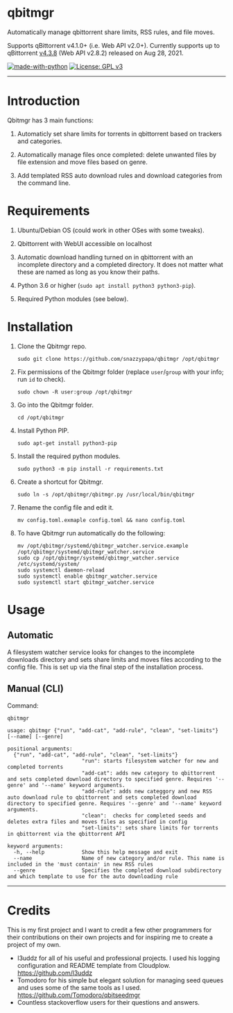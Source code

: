 # qbitmgr
Automatically manage qbittorrent share limits, RSS rules, and file moves.

Supports qBittorrent v4.1.0+ (i.e. Web API v2.0+). Currently supports up to qBittorrent [v4.3.8](https://github.com/qbittorrent/qBittorrent/releases/tag/release-4.3.8) (Web API v2.8.2) released on Aug 28, 2021.

[![made-with-python](https://img.shields.io/badge/Made%20with-Python-blue.svg?style=flat-square)](https://www.python.org/)
[![License: GPL v3](https://img.shields.io/badge/License-GPL%203-blue.svg?style=flat-square)](https://github.com/snazzypapa/qbitmgr/blob/master/LICENSE.md)

---



# Introduction

Qbitmgr has 3 main functions:

1. Automaticly set share limits for torrents in qbittorrent based on trackers and categories.

2. Automatically manage files once completed: delete unwanted files by file extension and move files based on genre.

3. Add templated RSS auto download rules and download categories from the command line.


# Requirements

1. Ubuntu/Debian OS (could work in other OSes with some tweaks).

2. Qbittorrent with WebUI accessible on localhost

3. Automatic download handling turned on in qbittorrent with an incomplete directory and a completed directory. It does not matter what these are named as long as you know their paths. 

4. Python 3.6 or higher (`sudo apt install python3 python3-pip`).

5. Required Python modules (see below).


# Installation

1. Clone the Qbitmgr repo.

   ```
   sudo git clone https://github.com/snazzypapa/qbitmgr /opt/qbitmgr
   ```

1. Fix permissions of the Qbitmgr folder (replace `user`/`group` with your info; run `id` to check).

   ```
   sudo chown -R user:group /opt/qbitmgr
   ```

1. Go into the Qbitmgr folder.

   ```
   cd /opt/qbitmgr
   ```

1. Install Python PIP.

   ```
   sudo apt-get install python3-pip
   ```

1. Install the required python modules.

   ```
   sudo python3 -m pip install -r requirements.txt
   ```

1. Create a shortcut for Qbitmgr.

   ```
   sudo ln -s /opt/qbitmgr/qbitmgr.py /usr/local/bin/qbitmgr
   ```

1. Rename the config file and edit it.

   ```
   mv config.toml.exmaple config.toml && nano config.toml
   ```

1. To have Qbitmgr run automatically do the following:

   ```
   mv /opt/qbitmgr/systemd/qbitmgr_watcher.service.example /opt/qbitmgr/systemd/qbitmgr_watcher.service 
   sudo cp /opt/qbitmgr/systemd/qbitmgr_watcher.service /etc/systemd/system/
   sudo systemctl daemon-reload
   sudo systemctl enable qbitmgr_watcher.service
   sudo systemctl start qbitmgr_watcher.service
   ```   

# Usage

## Automatic

A filesystem watcher service looks for changes to the incomplete downloads directory and sets share limits and moves files according to the config file. This is set up via the final step of the installation process.

## Manual (CLI)

Command:
```
qbitmgr
```

```
usage: qbitmgr {"run", "add-cat", "add-rule", "clean", "set-limits"} [--name] [--genre]
                 
positional arguments:
  {"run", "add-cat", "add-rule", "clean", "set-limits"}
                        "run": starts filesystem watcher for new and completed torrents
                        "add-cat": adds new category to qbittorrent and sets completed download directory to specified genre. Requires '--genre' and '--name' keyword arguments.
                        "add-rule": adds new categgory and new RSS auto download rule to qbittorrent and sets completed download directory to specified genre. Requires '--genre' and '--name' keyword arguments.
                        "clean":  checks for completed seeds and deletes extra files and moves files as specified in config   
                        "set-limits": sets share limits for torrents in qbittorrent via the qbittorrent API

keyword arguments:
  -h, --help            Show this help message and exit
  --name                Name of new category and/or rule. This name is included in the 'must contain' in new RSS rules 
  --genre               Specifies the completed download subdirectory and which template to use for the auto downloading rule 
```


***

# Credits

This is my first project and I want to credit a few other programmers for their contributions on their own projects and for inspiring me to create a project of my own.

* l3uddz for all of his useful and professional projects.  I used his logging configuration and README template from Cloudplow.  https://github.com/l3uddz
* Tomodoro for his simple but elegant solution for managing seed queues and uses some of the same tools as I used.  https://github.com/Tomodoro/qbitseedmgr
* Countless stackoverflow users for their questions and answers. 

